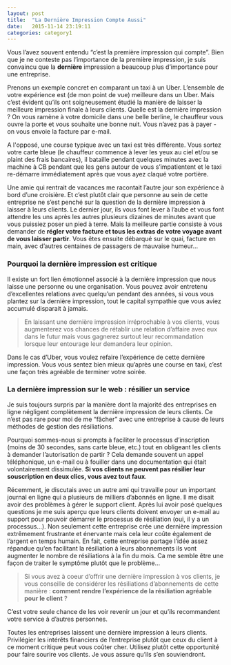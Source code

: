 ```yaml
---
layout: post
title:  "La Dernière Impression Compte Aussi"
date:   2015-11-14 23:19:11
categories: category1
---
```


Vous l’avez souvent entendu “c’est la première impression qui compte”. Bien que je ne conteste pas l’importance de la première impression, je suis convaincu que la **dernière** impression a beaucoup plus d’importance pour une entreprise. 

Prenons un exemple concret en comparant un taxi à un Uber. L’ensemble de votre expérience est (de mon point de vue) meilleure dans un Uber. Mais c’est évident qu’ils ont soigneusement étudié la manière de laisser la meilleure impression finale à leurs clients. Quelle est la dernière impression ? On vous ramène à votre domicile dans une belle berline, le chauffeur vous ouvre la porte et vous souhaite une bonne nuit. Vous n’avez pas à payer - on vous envoie la facture par e-mail. 

A l'opposé, une course typique avec un taxi est très différente. Vous sortez votre carte bleue (le chauffeur commence à lever les yeux au ciel et/ou se plaint des frais bancaires), il bataille pendant quelques minutes avec la machine à CB pendant que les gens autour de vous s’impatientent et le taxi re-démarre immédiatement après que vous ayez claqué votre portière. 

Une amie qui rentrait de vacances me racontait l’autre jour son expérience à bord d’une croisière. Et c’est plutôt clair que personne au sein de cette entreprise ne s’est penché sur la question de la dernière impression à laisser à leurs clients. Le dernier jour, ils vous font lever à l’aube et vous font attendre les uns après les autres plusieurs dizaines de minutes avant que vous puissiez poser un pied à terre. Mais la meilleure partie consiste à vous demander de **régler votre facture et tous les extras de votre voyage avant de vous laisser partir**. Vous êtes ensuite débarqué sur le quai, facture en main, avec d’autres centaines de passagers de mauvaise humeur...

### Pourquoi la dernière impression est critique

Il existe un fort lien émotionnel associé à la dernière impression que nous laisse une personne ou une organisation. Vous pouvez avoir entretenu d’excellentes relations avec quelqu’un pendant des années, si vous vous plantez sur la dernière impression, tout le capital sympathie que vous aviez accumulé disparait à jamais. 

> En laissant une dernière impression irréprochable à vos clients, vous augmenterez vos chances de rétablir une relation d’affaire avec eux dans le futur mais vous gagnerez surtout leur recommandation lorsque leur entourage leur demandera leur opinion. 

Dans le cas d’Uber, vous voulez refaire l’expérience de cette dernière impression. Vous vous sentez bien mieux qu’après une course en taxi, c’est une façon très agréable de terminer votre soirée.

### La dernière impression sur le web : résilier un service

Je suis toujours surpris par la manière dont la majorité des entreprises en ligne négligent complètement la dernière impression de leurs clients. Ce n’est pas rare pour moi de me “fâcher” avec une entreprise à cause de leurs méthodes de gestion des résiliations.  

Pourquoi sommes-nous si prompts à faciliter le processus d’inscription (moins de 30 secondes, sans carte bleue, etc.) tout en obligeant les clients à demander l’autorisation de partir ? Cela demande souvent un appel téléphonique, un e-mail ou à fouiller dans une documentation qui était volontairement dissimulée. **Si vos clients ne peuvent pas résilier leur souscription en deux clics, vous avez tout faux**.

Récemment, je discutais avec un autre ami qui travaille pour un important journal en ligne qui a plusieurs de milliers d’abonnés en ligne. Il me disait avoir des problèmes à gérer le support client. Après lui avoir posé quelques questions je me suis aperçu que leurs clients doivent envoyer un e-mail au support pour pouvoir démarrer le processus de résiliation (oui, il y a un processus…). Non seulement cette entreprise crée une dernière impression extrêmement frustrante et énervante mais cela leur coûte également de l’argent en temps humain. En fait, cette entreprise partage l’idée assez répandue qu’en facilitant la résiliation à leurs abonnements ils vont augmenter le nombre de résiliations à la fin du mois. Ca me semble être une façon de traiter le symptôme plutôt que le problème…

> Si vous avez à coeur d’offrir une dernière impression à vos clients, je vous conseille de considérer les résiliations d’abonnements de cette manière :  **comment rendre l’expérience de la résiliation agréable pour le client** ?

C’est votre seule chance de les voir revenir un jour et qu’ils recommandent votre service à d’autres personnes.

Toutes les entreprises laissent une dernière impression à leurs clients. Privilégier les intérêts financiers de l’entreprise plutôt que ceux du client à ce moment critique peut vous coûter cher. Utilisez plutôt cette opportunité pour faire sourire vos clients. Je vous assure qu’ils s’en souviendront.
